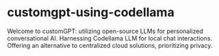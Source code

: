 # customgpt-using-codellama
Welcome to customGPT: utilizing open-source LLMs for personalized conversational AI. Harnessing Codellama LLM for local chat interactions. Offering an alternative to centralized cloud solutions, prioritizing privacy.
